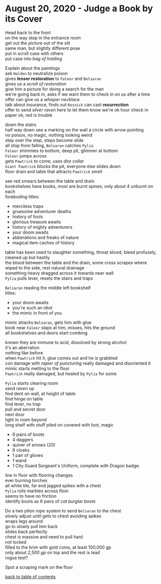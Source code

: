 # August 20, 2020 - Judge a Book by its Cover

Head back to the front  
on the way stop in the entrance room  
get out the picture out of the slit  
same man, but slightly different pose  
put in scroll case with others  
put case into _bag of holding_  

Explain about the paintings  
ask `Halden` to neutralize poison  
gives **lesser restoration** to `Faleor` and `Belsaran`  
gives us a _scroll of restoration_  
give him a picture for doing a search for the man  
we're going back in, asks if we want them to check in on us after a time  
offer can give us a _whisper necklace_  
talk about insurance, finds out `Rosnick` can cast **resurrection**  
offer to send _silver raven_ here to let them know we're ok hour check in  
paper ok, red is trouble  

down the stairs  
half way down see a marking on the wall a circle with arrow pointing  
no poison, no magic, nothing looking weird  
step over the step, steps become slide  
all stop from falling, `Belsaran` catches `Pylia`  
`Faleor` shimmies to bottom, deep pit, glimmer at bottom  
`Faleor` jumps across  
gets `Pawtrick` to come, uses _dire collar_  
`Giant Pawtrick` blocks the pit, everyone else slides down  
floor drain and table that attracts `Pawtrick` smell  

see red smears between the table and drain  
bookshelves have books, most are burnt spines, only about 4 unburnt on each  
foreboding titles: 
- merciless traps
- gruesome adventurer deaths
- history of fools
- glorious treasure awaits  
- history of mighty adventurers
- your doom awaits
- abberations and freaks of nature
- magical item caches of history  

table has been used to slaughter something, throat sliced, bleed profusely, cleaned up but hastily  
the blood between the table and the drain, some cross scrapes where wiped to the side, rest natural drainage  
something heavy dragged across it towards near wall  
`Pylia` pulls lever, resets the stairs and traps  

`Belsaran` reading the middle left bookshelf  
titles:
- your doom awaits
- you're such an idiot
- the mimic in front of you  

mimic attacks `Belsaran`, gets him with glue  
book near `Faleor` slaps at him, misses, hits the ground  
all bookshelves and doors start combing  

known they are immune to acid, dissolved by strong alcohol  
it's an aberration  
nothing like before  
when `Pawtrick` hit it, glue comes out and he is grabbled  
con damage with _rapier of puncturing_ really damaged and disoriented it  
mimic starts melting to the floor  
`Pawtrick` really damaged, but healed by `Pylia` for some  

`Pylia` starts clearing room  
send _raven_ up  
find dent on wall, at height of table  
find hinge on table  
find lever, no trap  
pull and secret door  
next door  
light in room beyond  
long shelf with stuff piled on
covered with loot, magic  
- 6 pairs of boots
- 4 daggers
- quiver of arrows (20)
- 6 cloaks
- 1 pair of gloves
- 1 wand  
- 1 City Guard Sergeant's Uniform, complete with Dragon badge.  

line in floor with flooring changes  
ever burning torches  
all white tile, far end jagged spikes with a chest  
`Pylia` rolls marbles across floor  
seems to have no friction  
identify boots as 6 pairs of _cat burglar boots_  

Do a two piton rope system to send `Belsaran` to the chest  
slowly adjust until gets to chest avoiding spikes  
wraps legs around  
go to slowly pull him back  
slides back perfectly  
chest is massive and need to pull hard  
not locked  
filled to the brim with gold coins, at least 100,000 gp  
only about _2,500 gp_ on top and the rest is lead  
rogue test?  

Spot a scraping mark on the floor  

[back to table of contents](/sessions/README.md)
